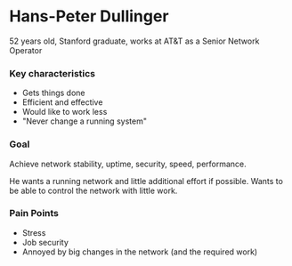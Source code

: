 # Hans-Peter Dullinger

52 years old, Stanford graduate, works at AT&T as a Senior Network Operator

### Key characteristics
- Gets things done
- Efficient and effective
- Would like to work less
- "Never change a running system"

### Goal

Achieve network stability, uptime, security, speed, performance.

He wants a running network and little additional effort if possible. Wants to be able to control the network with little work.

### Pain Points
- Stress
- Job security
- Annoyed by big changes in the network (and the required work)
